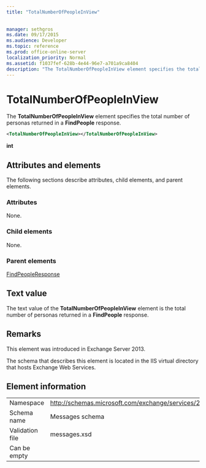 ```yaml
---
title: "TotalNumberOfPeopleInView"
 
 
manager: sethgros
ms.date: 09/17/2015
ms.audience: Developer
ms.topic: reference
ms.prod: office-online-server
localization_priority: Normal
ms.assetid: f1037fef-628b-4e44-96e7-a701a9ca8404
description: "The TotalNumberOfPeopleInView element specifies the total number of personas returned in a FindPeople response."
---
```


# TotalNumberOfPeopleInView

The **TotalNumberOfPeopleInView** element specifies the total number of personas returned in a **FindPeople** response. 
  
```XML
<TotalNumberOfPeopleInView></TotalNumberOfPeopleInView>
```

 **int**
## Attributes and elements

The following sections describe attributes, child elements, and parent elements.
  
### Attributes

None.
  
### Child elements

None.
  
### Parent elements

[FindPeopleResponse](findpeopleresponse.md)
  
## Text value

The text value of the **TotalNumberOfPeopleInView** element is the total number of personas returned in a **FindPeople** response. 
  
## Remarks

This element was introduced in Exchange Server 2013.
  
The schema that describes this element is located in the IIS virtual directory that hosts Exchange Web Services.
  
## Element information

|||
|:-----|:-----|
|Namespace  <br/> |http://schemas.microsoft.com/exchange/services/2006/messages  <br/> |
|Schema name  <br/> |Messages schema  <br/> |
|Validation file  <br/> |messages.xsd  <br/> |
|Can be empty  <br/> ||
   

